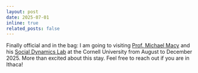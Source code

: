 ```yaml
---
layout: post
date: 2025-07-01
inline: true
related_posts: false
---
```


Finally official and in the bag: I am going to visiting [Prof. Michael Macy](https://sociology.cornell.edu/michael-macy) and his [Social Dynamics Lab](https://sdl.as.cornell.edu/) at the Cornell University from August to December 2025. More than excited about this stay. Feel free to reach out if you are in Ithaca!
